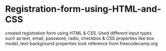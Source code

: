 # Registration-form-using-HTML-and-CSS
created registration form using HTML &amp; CSS. Used different input types such as text, email, password, radio, checkbox &amp; CSS properties like box model, text-background properties
took reference from freecodecamp.org
